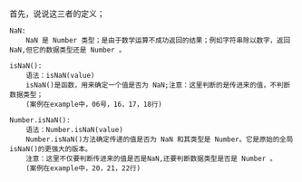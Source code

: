##
首先，说说这三者的定义；

    NaN:
        NaN 是 Number 类型；是由于数学运算不成功返回的结果；例如字符串除以数字，返回NaN,但它的数据类型还是 Number 。

    isNaN():
        语法：isNaN(value)
        isNaN()是函数，用来确定一个值是否为 NaN;注意：这里判断的是传进来的值，不判断数据类型；
        (案例在example中，06号，16，17，18行)

    Number.isNaN():
        语法：Number.isNaN(value)
        Number.isNaN()方法确定传递的值是否为 NaN 和其类型是 Number。它是原始的全局 isNaN()的更强大的版本。
        注意：这里不仅要判断传进来的值是否是NaN,还要判断数据类型是否是 Number 。
        (案例在example中，20，21，22行)
